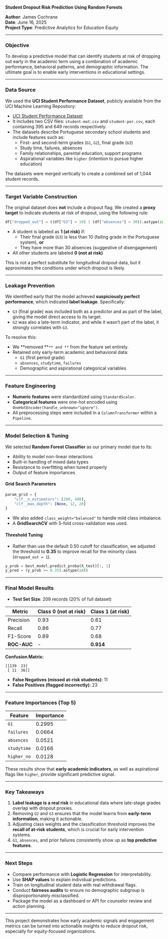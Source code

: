 **Student Dropout Risk Prediction Using Random Forests**

**Author**: James Cochrane\
**Date**: June 16, 2025\
**Project Type**: Predictive Analytics for Education Equity

---

### Objective

To develop a predictive model that can identify students at risk of dropping out early in the academic term using a combination of academic performance, behavioral patterns, and demographic information. The ultimate goal is to enable early interventions in educational settings.

---

### Data Source

We used the **UCI Student Performance Dataset**, publicly available from the UCI Machine Learning Repository:

- [UCI Student Performance Dataset](https://archive.ics.uci.edu/ml/datasets/student+performance)
- It includes two CSV files: `student-mat.csv` and `student-por.csv`, each containing 395 and 649 records respectively.
- The datasets describe Portuguese secondary school students and include features such as:
  - First- and second-term grades (`G1`, `G2`), final grade (`G3`)
  - Study time, failures, absences
  - Family relationships, parental education, support programs
  - Aspirational variables like `higher` (intention to pursue higher education)

The datasets were merged vertically to create a combined set of 1,044 student records.

---

### Target Variable Construction

The original dataset does **not** include a dropout flag. We created a **proxy target** to indicate students at risk of dropout, using the following rule:

```python
df["dropped_out"] = ((df["G3"] < 10) | (df["absences"] > 30)).astype(int)
```

- A student is labeled as **1 (at risk)** if:
  - Their final grade (`G3`) is less than 10 (failing grade in the Portuguese system), **or**
  - They have more than 30 absences (suggestive of disengagement)
- All other students are labeled **0 (not at risk)**

This is not a perfect substitute for longitudinal dropout data, but it approximates the conditions under which dropout is likely.

---

### Leakage Prevention

We identified early that the model achieved **suspiciously perfect performance**, which indicated **label leakage**. Specifically:

- `G3` (final grade) was included both as a predictor and as part of the label, giving the model direct access to its target.
- `G2` was also a late-term indicator, and while it wasn’t part of the label, it strongly correlates with `G3`.

To resolve this:

- We **removed **``** and **`` from the feature set entirely.
- Retained only early-term academic and behavioral data:
  - `G1` (first period grade)
  - `absences`, `studytime`, `failures`
  - Demographic and aspirational categorical variables

---

### Feature Engineering

- **Numeric features** were standardized using `StandardScaler`.
- **Categorical features** were one-hot encoded using `OneHotEncoder(handle_unknown="ignore")`.
- All preprocessing steps were included in a `ColumnTransformer` within a `Pipeline`.

---

### Model Selection & Tuning

We selected **Random Forest Classifier** as our primary model due to its:

- Ability to model non-linear interactions
- Built-in handling of mixed data types
- Resistance to overfitting when tuned properly
- Output of feature importances

#### Grid Search Parameters

```python
param_grid = {
    "clf__n_estimators": [200, 400],
    "clf__max_depth": [None, 12, 20]
}
```

- We also added `class_weight="balanced"` to handle mild class imbalance.
- A **GridSearchCV** with 5-fold cross-validation was used.

#### Threshold Tuning

- Rather than use the default 0.50 cutoff for classification, we adjusted the threshold to **0.35** to improve recall for the minority class (`dropped_out = 1`).

```python
y_prob = best_model.predict_proba(X_test)[:, 1]
y_pred = (y_prob >= 0.35).astype(int)
```

---

### Final Model Results

- **Test Set Size**: 209 records (20% of full dataset)

| Metric      | Class 0 (not at risk) | Class 1 (at risk) |
| ----------- | --------------------- | ----------------- |
| Precision   | 0.93                  | 0.61              |
| Recall      | 0.86                  | 0.77              |
| F1-Score    | 0.89                  | 0.68              |
| **ROC-AUC** | -                     | **0.914**         |

**Confusion Matrix:**

```
[[139  23]
 [ 11  36]]
```

- **False Negatives (missed at-risk students)**: 11
- **False Positives (flagged incorrectly)**: 23

---

### Feature Importances (Top 5)

| Feature     | Importance |
| ----------- | ---------- |
| `G1`        | 0.2995     |
| `failures`  | 0.0664     |
| `absences`  | 0.0521     |
| `studytime` | 0.0166     |
| `higher_no` | 0.0128     |

These results show that **early academic indicators**, as well as aspirational flags like `higher`, provide significant predictive signal.

---

### Key Takeaways

1. **Label leakage is a real risk** in educational data where late-stage grades overlap with dropout proxies.
2. Removing `G2` and `G3` ensures that the model learns from **early-term information**, making it actionable.
3. Adjusting class weights and the classification threshold improves the **recall of at-risk students**, which is crucial for early intervention systems.
4. `G1`, `absences`, and prior failures consistently show up as **top predictive features**.

---

### Next Steps

- Compare performance with **Logistic Regression** for interpretability.
- Use **SHAP values** to explain individual predictions.
- Train on longitudinal student data with real withdrawal flags.
- Conduct **fairness audits** to ensure no demographic subgroup is disproportionately misclassified.
- Package the model as a dashboard or API for counselor review and action planning.

---

This project demonstrates how early academic signals and engagement metrics can be turned into actionable insights to reduce dropout risk, especially for equity-focused organizations.

